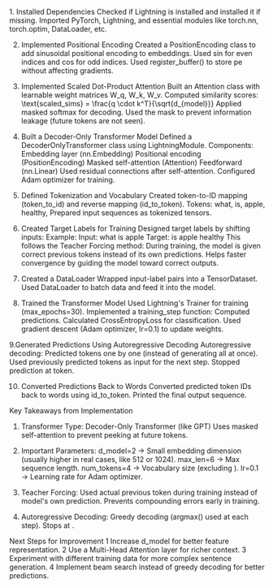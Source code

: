 1️. Installed Dependencies
Checked if Lightning is installed and installed it if missing.
Imported PyTorch, Lightning, and essential modules like torch.nn, torch.optim, DataLoader, etc.

2. Implemented Positional Encoding
Created a PositionEncoding class to add sinusoidal positional encoding to embeddings.
Used sin for even indices and cos for odd indices.
Used register_buffer() to store pe without affecting gradients.

3. Implemented Scaled Dot-Product Attention
Built an Attention class with learnable weight matrices W_q, W_k, W_v.
Computed similarity scores:
\text{scaled_sims} = \frac{q \cdot k^T}{\sqrt{d_{model}}}
Applied masked softmax for decoding.
Used the mask to prevent information leakage (future tokens are not seen).

4. Built a Decoder-Only Transformer Model
Defined a DecoderOnlyTransformer class using LightningModule.
Components:
Embedding layer (nn.Embedding)
Positional encoding (PositionEncoding)
Masked self-attention (Attention)
Feedforward (nn.Linear)
Used residual connections after self-attention.
Configured Adam optimizer for training.

5. Defined Tokenization and Vocabulary
Created token-to-ID mapping (token_to_id) and reverse mapping (id_to_token).
Tokens: what, is, apple, healthy, <EOS>
Prepared input sequences as tokenized tensors.

6. Created Target Labels for Training
Designed target labels by shifting inputs:
Example:
Input: what is apple <EOS>
Target: is apple <EOS> healthy
This follows the Teacher Forcing method:
During training, the model is given correct previous tokens instead of its own predictions.
Helps faster convergence by guiding the model toward correct outputs.

7. Created a DataLoader
Wrapped input-label pairs into a TensorDataset.
Used DataLoader to batch data and feed it into the model.

8. Trained the Transformer Model
Used Lightning's Trainer for training (max_epochs=30).
Implemented a training_step function:
Computed predictions.
Calculated CrossEntropyLoss for classification.
Used gradient descent (Adam optimizer, lr=0.1) to update weights.

9.Generated Predictions Using Autoregressive Decoding
Autoregressive decoding:
Predicted tokens one by one (instead of generating all at once).
Used previously predicted tokens as input for the next step.
Stopped prediction at <EOS> token.

10.  Converted Predictions Back to Words
Converted predicted token IDs back to words using id_to_token.
Printed the final output sequence.


Key Takeaways from Implementation
1. Transformer Type:
Decoder-Only Transformer (like GPT)
Uses masked self-attention to prevent peeking at future tokens.

2. Important Parameters:
d_model=2 → Small embedding dimension (usually higher in real cases, like 512 or 1024).
max_len=6 → Max sequence length.
num_tokens=4 → Vocabulary size (excluding <EOS>).
lr=0.1 → Learning rate for Adam optimizer.

3. Teacher Forcing:
Used actual previous token during training instead of model's own prediction.
Prevents compounding errors early in training.

4. Autoregressive Decoding:
Greedy decoding (argmax() used at each step).
Stops at <EOS>.


 Next Steps for Improvement
1️ Increase d_model for better feature representation.
2️ Use a Multi-Head Attention layer for richer context.
3️ Experiment with different training data for more complex sentence generation.
4️ Implement beam search instead of greedy decoding for better predictions.




